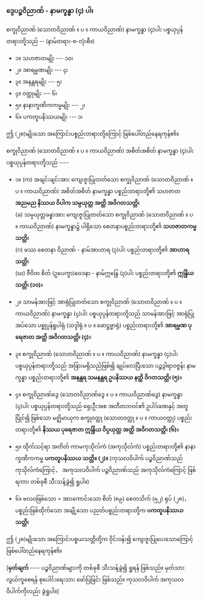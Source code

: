 ### ဒွေပဉ္စဝိညာဏ် - နာမက္ခန္ဓာ (၄) ပါး

စက္ခုဝိညာဏ် (သောတဝိညာဏ် ။ ပ ။ ကာယဝိညာဏ်) နာမက္ခန္ဓာ (၄)ပါး ပစ္စယုပ္ပန်တရားတို့သည် -- (နာမ်တရား-၈-လုံးစီ။)

- ၁။ သဟဇာတမျိုး --- ၁၀၊
- ၂။ အာရမ္မဏမျိုး --- ၄၊
- ၃။ အနန္တရမျိုး --- ၅၊
- ၄။ ဝတ္ထုမျိုး --- ၆၊
- ၅။ နာနာက္ခဏိကကမ္မမျိုး --- ၂၊
- ၆။ ပကတူပနိဿယမျိုး --- ၁၊

ဤ (၂၈)မျိုးသော အကြောင်းပစ္စည်းတရားတို့ကြောင့် ဖြစ်ပေါ်တည်နေရကုန်၏။

စက္ခုဝိညာဏ် (သောတဝိညာဏ် ။ ပ ။ ကာယဝိညာဏ်) အစိတ်အစိတ် နာမက္ခန္ဓာ (၄)ပါး ပစ္စယုပ္ပန်တရားတို့သည် ----

- ၁။ (က) အချင်းချင်းအား ကျေးဇူးပြုတတ်သော စက္ခုဝိညာဏ် (သောတဝိညာဏ် ။ ပ ။ ကာယဝိညာဏ်) အစိတ်အစိတ် နာမက္ခန္ဓာ ပစ္စည်းတရားတို့၏ သဟဇာတ **အညမည နိဿယ ဝိပါက သမ္ပယုတ္တ အတ္ထိ အဝိဂတသတ္တိ၊**
<br>(ခ) သမ္ပယုတ္တခန္ဓာအား ကျေးဇူးပြုတတ်သော စက္ခုဝိညာဏ် (သောတဝိညာဏ် ။ ပ ။ ကာယဝိညာဏ်) နာမက္ခန္ဓာ၌ ပါရှိသော စေတနာပစ္စည်းတရားတို့၏ **သဟဇာတကမ္မသတ္တိ၊**
<br>(ဂ) ဖဿ စေတနာ ဝိညာဏ် - နာမ်အာဟာရ (၃)ပါး ပစ္စည်းတရားတို့၏ **အာဟာရသတ္တိ၊**
<br>(ဃ) ဇီဝိတ စိတ် (ဥပေက္ခာ)ဝေဒနာ - နာမ်ဣန္ဒြေ (၃)ပါး ပစ္စည်းတရားတို့၏ **ဣန္ဒြိယသတ္တိ၊ (၁၀)**။

- ၂။ သာမန်အားဖြင့် အာရုံပြုတတ်သော စက္ခုဝိညာဏ် (သောတဝိညာဏ် ။ ပ ။ ကာယဝိညာဏ်) နာမက္ခန္ဓာ (၄)ပါး ပစ္စယုပ္ပန်တရားတို့သည် သာမန်အားဖြင့် အာရုံပြုအပ်သော ပစ္စုပ္ပန်ရူပါရုံ (သဒ္ဒါရုံ ။ ပ ။ ဖောဋ္ဌဗ္ဗာရုံ) ပစ္စည်းတရားတို့၏ **အာရမ္မဏ ပုရေဇာတ အတ္ထိ အဝိဂတသတ္တိ၊ (၄)**။

- ၃။ စက္ခုဝိညာဏ် (သောတဝိညာဏ် ။ ပ ။ ကာယဝိညာဏ်) နာမက္ခန္ဓာ (၄)ပါး ပစ္စယုပ္ပန်တရားတို့သည် အခြားမရှိသည်ဖြစ်၍ ချုပ်လေပြီးသော ပဉ္စဒွါရာဝဇ္ဇန်း နာမက္ခန္ဓာ ပစ္စည်းတရားတို့၏ **အနန္တရ သမနန္တရ ဥပနိဿယ နတ္ထိ ဝိဂတသတ္တိ၊ (၅)**။

- ၄။ စက္ခုဝိညာဏ်ဒွေ (သောတဝိညာဏ်ဒွေ ။ ပ ။ ကာယဝိညာဏ်ဒွေ) နာမက္ခန္ဓာ (၄)ပါး ပစ္စယုပ္ပန်တရားတို့သည် ရှေးဦးအစ အတီတဘဝင်၏ ဥပါဒ်ခဏနှင့် အတူပြိုင်၍ ဖြစ်သော မဇ္ဈိမာယုက စက္ခုဝတ္ထု (သောတဝတ္ထု ။ ပ ။ ကာယဝတ္ထု) ပစ္စည်းတရားတို့၏ **နိဿယ ပုရေဇာတ ဣန္ဒြိယ ဝိပ္ပယုတ္တ အတ္ထိ အဝိဂတသတ္တိ၊ (၆)**။

- ၅။ ထိုက်သင့်ရာ အတိတ် ကာမကုသိုလ်ကံ (အကုသိုလ်ကံ) ပစ္စည်းတရားတို့၏ နာနာက္ခဏိကကမ္မ **ပကတူပနိဿယ သတ္တိ။ (၂)။** 
(ကုသလဝိပါက် ပဉ္စဝိညာဏ်သည် ကုသိုလ်ကံကြောင့်， အကုသလဝိပါက် ပဉ္စဝိညာဏ်သည် အကုသိုလ်ကံကြောင့် ဖြစ်ရကား တစ်ခုစီ သီးသန့်ခွဲ၍ ရှုပါ။)

- ၆။ ဗလဝဖြစ်သော = အားကောင်းသော စိတ် (၈၉) စေတသိက် (၅၂) ရုပ် (၂၈)， ပစ္စည်းဖြစ်ထိုက်သော အချို့သော ပညတ်ပစ္စည်းတရားတို့က **ပကတူပနိဿယသတ္တိ၊**

ဤ (၂၈)မျိုးသော အကြောင်းပစ္စယသတ္တိတို့က ဝိုင်းဝန်း၍ ကျေးဇူးပြုပေးသောကြောင့် ဖြစ်ပေါ်တည်နေရကုန်၏။

[**မှတ်ချက်** ---- ပဉ္စဝိညာဏ်များကို တစ်ခုစီ သီးသန့်ခွဲ၍ ရှုရန် ဖြစ်သည်။ 
မှတ်သား လွယ်ကူစေရန် စုပေါင်းရေးသား ဖော်ပြခြင်း ဖြစ်သည်။ 
ကုသလဝိပါက် အကုသလဝိပါက်ကိုလည်း ခွဲရှုပါ။]